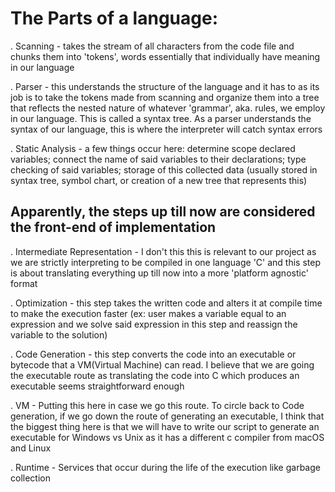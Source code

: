 # The Parts of a language:
. Scanning - takes the stream of all characters from the code file and chunks them into 'tokens', words essentially that individually have meaning in our language

. Parser - this understands the structure of the language and it has to as its job is to take the tokens made from scanning and organize them into a tree that reflects the nested nature of whatever 'grammar', aka. rules, we employ in our language. This is called a syntax tree. As a parser understands the syntax of our language, this is where the interpreter will catch syntax errors

. Static Analysis -  a few things occur here: determine scope declared variables; connect the name of said variables to their declarations; type checking of said variables; storage of this collected data (usually stored in syntax tree, symbol chart, or creation of a new tree that represents this)

## Apparently, the steps up till now are considered the front-end of implementation

. Intermediate Representation - I don't this this is relevant to our project as we are strictly interpreting to be compiled in one language 'C' and this step is about translating everything up till now into a more 'platform agnostic' format

. Optimization - this step takes the written code and alters it at compile time to make the execution faster (ex: user makes a variable equal to an expression and we solve said expression in this step and reassign the variable to the solution)

. Code Generation - this step converts the code into an executable or bytecode that a VM(Virtual Machine) can read. I believe that we are going the executable route as translating the code into C which produces an executable seems straightforward enough

. VM - Putting this here in case we go this route. To circle back to Code generation, if we go down the route of generating an executable, I think that the biggest thing here is that we will have to write our script to generate an executable for Windows vs Unix as it has a different c compiler from macOS and Linux

. Runtime - Services that occur during the life of the execution like garbage collection
